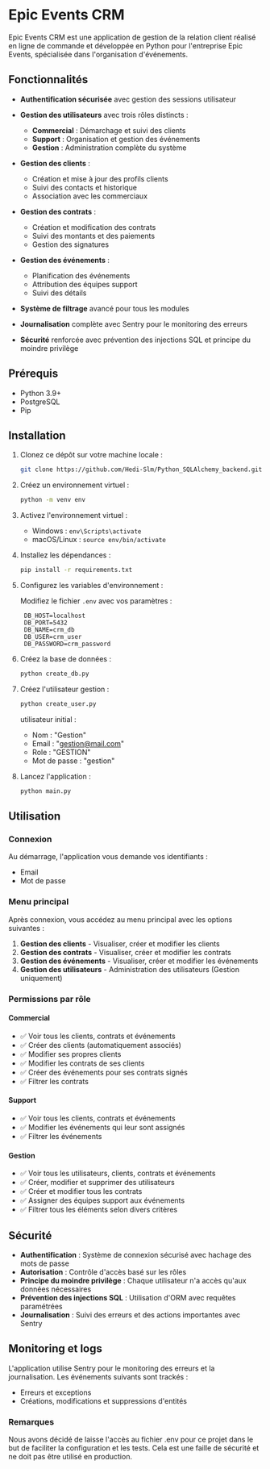# Epic Events CRM

Epic Events CRM est une application de gestion de la relation client réalisé en ligne de commande
et développée en Python pour l'entreprise Epic Events,
spécialisée dans l'organisation d'événements.

## Fonctionnalités

- **Authentification sécurisée** avec gestion des sessions utilisateur
- **Gestion des utilisateurs** avec trois rôles distincts :
  - **Commercial** : Démarchage et suivi des clients
  - **Support** : Organisation et gestion des événements
  - **Gestion** : Administration complète du système


- **Gestion des clients** :
  - Création et mise à jour des profils clients
  - Suivi des contacts et historique
  - Association avec les commerciaux


- **Gestion des contrats** :
  - Création et modification des contrats
  - Suivi des montants et des paiements
  - Gestion des signatures


- **Gestion des événements** :
  - Planification des événements
  - Attribution des équipes support
  - Suivi des détails


- **Système de filtrage** avancé pour tous les modules
- **Journalisation** complète avec Sentry pour le monitoring des erreurs
- **Sécurité** renforcée avec prévention des injections SQL et principe du moindre privilège


## Prérequis

- Python 3.9+
- PostgreSQL
- Pip

## Installation

1. Clonez ce dépôt sur votre machine locale :
   ```bash
   git clone https://github.com/Hedi-Slm/Python_SQLAlchemy_backend.git
   ```

2. Créez un environnement virtuel :
   ```bash
   python -m venv env
   ```

3. Activez l'environnement virtuel :
   - Windows : `env\Scripts\activate`
   - macOS/Linux : `source env/bin/activate`


4. Installez les dépendances :
   ```bash
   pip install -r requirements.txt
   ```

5. Configurez les variables d'environnement :

   Modifiez le fichier `.env` avec vos paramètres :
   ```
    DB_HOST=localhost
    DB_PORT=5432
    DB_NAME=crm_db
    DB_USER=crm_user
    DB_PASSWORD=crm_password
   ```

6. Créez la base de données :
   ```bash
   python create_db.py
   ```

7. Créez l'utilisateur gestion :
   ```bash
   python create_user.py
   ```
   utilisateur initial :
   - Nom : "Gestion"
   - Email : "gestion@mail.com"
   - Role : "GESTION"
   - Mot de passe : "gestion"


8. Lancez l'application :
   ```bash
   python main.py
   ```

## Utilisation

### Connexion
Au démarrage, l'application vous demande vos identifiants :
- Email
- Mot de passe

### Menu principal
Après connexion, vous accédez au menu principal avec les options suivantes :
1. **Gestion des clients** - Visualiser, créer et modifier les clients
2. **Gestion des contrats** - Visualiser, créer et modifier les contrats
3. **Gestion des événements** - Visualiser, créer et modifier les événements
4. **Gestion des utilisateurs** - Administration des utilisateurs (Gestion uniquement)


### Permissions par rôle

#### Commercial
- ✅ Voir tous les clients, contrats et événements
- ✅ Créer des clients (automatiquement associés)
- ✅ Modifier ses propres clients
- ✅ Modifier les contrats de ses clients
- ✅ Créer des événements pour ses contrats signés
- ✅ Filtrer les contrats

#### Support
- ✅ Voir tous les clients, contrats et événements
- ✅ Modifier les événements qui leur sont assignés
- ✅ Filtrer les événements

#### Gestion
- ✅ Voir tous les utilisateurs, clients, contrats et événements
- ✅ Créer, modifier et supprimer des utilisateurs
- ✅ Créer et modifier tous les contrats
- ✅ Assigner des équipes support aux événements
- ✅ Filtrer tous les éléments selon divers critères


## Sécurité

- **Authentification** : Système de connexion sécurisé avec hachage des mots de passe
- **Autorisation** : Contrôle d'accès basé sur les rôles
- **Principe du moindre privilège** : Chaque utilisateur n'a accès qu'aux données nécessaires
- **Prévention des injections SQL** : Utilisation d'ORM avec requêtes paramétrées
- **Journalisation** : Suivi des erreurs et des actions importantes avec Sentry

## Monitoring et logs

L'application utilise Sentry pour le monitoring des erreurs et la journalisation. Les événements suivants sont trackés :
- Erreurs et exceptions
- Créations, modifications et suppressions d'entités


### Remarques
Nous avons décidé de laisse l'accès au fichier .env pour ce projet dans le but de faciliter la configuration et les tests.
Cela est une faille de sécurité et ne doit pas être utilisé en production.